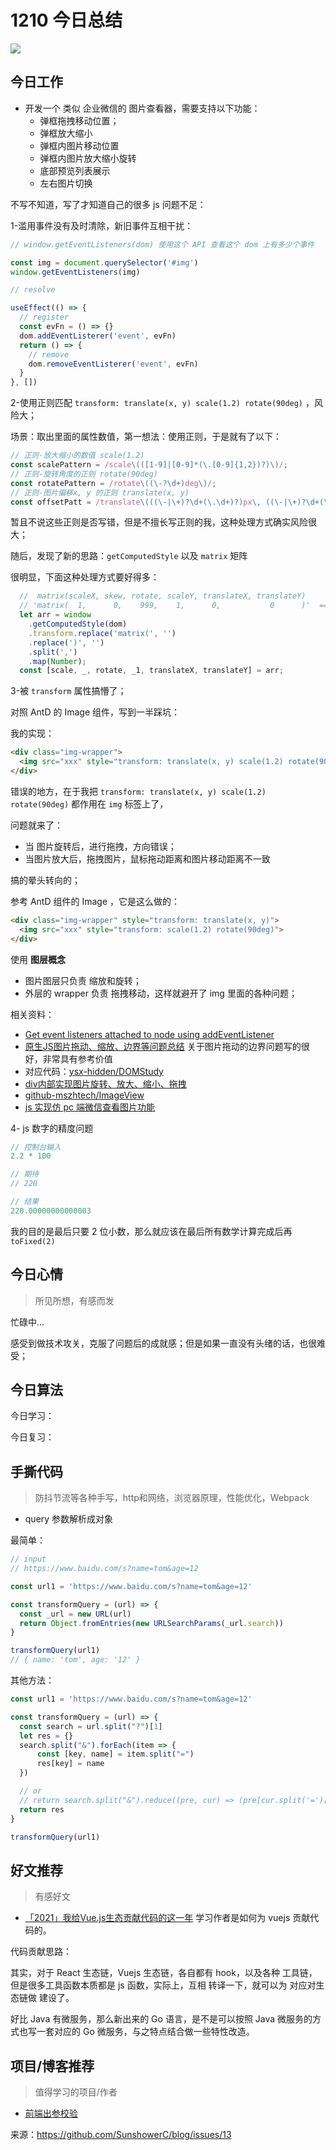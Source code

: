 
# 1210 今日总结

![](./bg-imgs/1210.jpg)


## 今日工作

- 开发一个 类似 企业微信的 图片查看器，需要支持以下功能：
  - 弹框拖拽移动位置；
  - 弹框放大缩小
  - 弹框内图片移动位置
  - 弹框内图片放大缩小旋转
  - 底部预览列表展示
  - 左右图片切换

不写不知道，写了才知道自己的很多 js 问题不足：

1-滥用事件没有及时清除，新旧事件互相干扰：

```js
// window.getEventListeners(dom) 使用这个 API 查看这个 dom 上有多少个事件

const img = document.querySelector('#img')
window.getEventListeners(img)

// resolve

useEffect(() => {
  // register
  const evFn = () => {}
  dom.addEventListerer('event', evFn)
  return () => {
    // remove
    dom.removeEventListerer('event', evFn)
  }
}, [])

```

2-使用正则匹配 `transform: translate(x, y) scale(1.2) rotate(90deg)` ，风险大；

场景：取出里面的属性数值，第一想法：使用正则，于是就有了以下：

```js
// 正则-放大缩小的数值 scale(1.2)
const scalePattern = /scale\(([1-9]|[0-9]*(\.[0-9]{1,2})?)\)/;
// 正则-旋转角度的正则 rotate(90deg)
const rotatePattern = /rotate\((\-?\d+)deg\)/;
// 正则-图片偏移x, y 的正则 translate(x, y)
const offsetPatt = /translate\(((\-|\+)?\d+(\.\d+)?)px\, ((\-|\+)?\d+(\.\d+)?)px\)/;
```

暂且不说这些正则是否写错，但是不擅长写正则的我，这种处理方式确实风险很大；

随后，发现了新的思路：`getComputedStyle` 以及 `matrix` 矩阵

很明显，下面这种处理方式要好得多：

```js
  //  matrix(scaleX, skew, rotate, scaleY, translateX, translateY)
  // 'matrix(  1,      0,    999,    1,      0,           0      )'  ======> [99, 100, 999, 1, 0, 0]
  let arr = window
    .getComputedStyle(dom)
    .transform.replace('matrix(', '')
    .replace(')', '')
    .split(',')
    .map(Number);
  const [scale, _, rotate, _1, translateX, translateY] = arr;

```


3-被 `transform` 属性搞懵了；

对照 AntD 的 Image 组件，写到一半踩坑：

我的实现：

```html
<div class="img-wrapper">
  <img src="xxx" style="transform: translate(x, y) scale(1.2) rotate(90deg)">
</div>
```

错误的地方，在于我把 `transform: translate(x, y) scale(1.2) rotate(90deg)` 都作用在 `img` 标签上了，

问题就来了：

- 当 图片旋转后，进行拖拽，方向错误；
- 当图片放大后，拖拽图片，鼠标拖动距离和图片移动距离不一致

搞的晕头转向的；

参考 AntD 组件的 Image ，它是这么做的：

```html
<div class="img-wrapper" style="transform: translate(x, y)">
  <img src="xxx" style="transform: scale(1.2) rotate(90deg)">
</div>
```

使用 **图层概念**

- 图片图层只负责 缩放和旋转；
- 外层的 wrapper 负责 拖拽移动，这样就避开了 img 里面的各种问题；


相关资料：

- [Get event listeners attached to node using addEventListener](https://stackoverflow.com/questions/9046741/get-event-listeners-attached-to-node-using-addeventlistener)
- [原生JS图片拖动、缩放、边界等问题总结](https://juejin.cn/post/6938439210453958692) 关于图片拖动的边界问题写的很好，非常具有参考价值
- 对应代码：[ysx-hidden/DOMStudy](https://github.com/ysx-hidden/DOMStudy) 
- [div内部实现图片旋转、放大、缩小、拖拽](https://www.cnblogs.com/codeon/p/7576076.html) 
- [github-mszhtech/ImageView](https://github.io/mszhtech/ImageView)
- [js 实现仿 pc 端微信查看图片功能](https://blog.csdn.net/anranfengge123/article/details/106054738)

4- js 数字的精度问题

```js
// 控制台输入
2.2 * 100

// 期待
// 220

// 结果
220.00000000000003
```

我的目的是最后只要 2 位小数，那么就应该在最后所有数学计算完成后再 `toFixed(2)`


## 今日心情
> 所见所想，有感而发

忙碌中...

感受到做技术攻关，克服了问题后的成就感；但是如果一直没有头绪的话，也很难受；


## 今日算法

今日学习：


今日复习：


## 手撕代码
> 防抖节流等各种手写，http和网络，浏览器原理，性能优化，Webpack

- query 参数解析成对象

最简单：

```js
// input
// https://www.baidu.com/s?name=tom&age=12

const url1 = 'https://www.baidu.com/s?name=tom&age=12'

const transformQuery = (url) => {
  const _url = new URL(url)
  return Object.fromEntries(new URLSearchParams(_url.search))
}

transformQuery(url1)
// { name: 'tom', age: '12' }

```

其他方法：

```js
const url1 = 'https://www.baidu.com/s?name=tom&age=12'

const transformQuery = (url) => {
  const search = url.split("?")[1]
  let res = {}
  search.split("&").forEach(item => {
      const [key, name] = item.split("=")
      res[key] = name
  })

  // or
  // return search.split("&").reduce((pre, cur) => (pre[cur.split('=')[0]] = cur.split('=')[1], pre), {})
  return res
}

transformQuery(url1)

```

## 好文推荐
> 有感好文

- [「2021」我给Vue.js生态贡献代码的这一年](https://zhuanlan.zhihu.com/p/441465938) 学习作者是如何为 vuejs 贡献代码的。

代码贡献思路：

其实，对于 React 生态链，Vuejs 生态链，各自都有 hook，以及各种 工具链，但是很多工具函数本质都是 js 函数，实际上，互相 转译一下，就可以为 对应对生态链做 建设了。

好比 Java 有微服务，那么新出来的 Go 语言，是不是可以按照 Java 微服务的方式也写一套对应的 Go 微服务，与之特点结合做一些特性改造。




## 项目/博客推荐
> 值得学习的项目/作者

- [前端出参校验](https://www.npmjs.com/package/zod)


来源：https://github.com/SunshowerC/blog/issues/13

